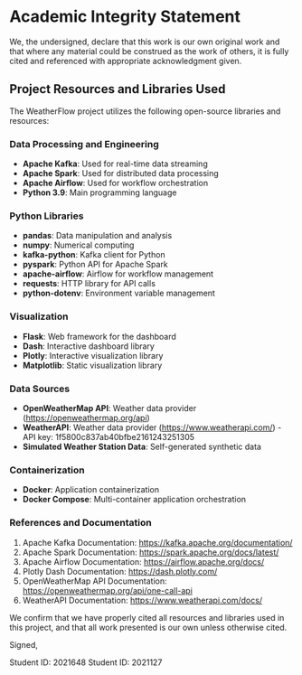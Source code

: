 # Academic Integrity Statement

We, the undersigned, declare that this work is our own original work and that where any material could be construed as the work of others, it is fully cited and referenced with appropriate acknowledgment given.

## Project Resources and Libraries Used

The WeatherFlow project utilizes the following open-source libraries and resources:

### Data Processing and Engineering
- **Apache Kafka**: Used for real-time data streaming
- **Apache Spark**: Used for distributed data processing
- **Apache Airflow**: Used for workflow orchestration
- **Python 3.9**: Main programming language

### Python Libraries
- **pandas**: Data manipulation and analysis
- **numpy**: Numerical computing
- **kafka-python**: Kafka client for Python
- **pyspark**: Python API for Apache Spark
- **apache-airflow**: Airflow for workflow management
- **requests**: HTTP library for API calls
- **python-dotenv**: Environment variable management

### Visualization
- **Flask**: Web framework for the dashboard
- **Dash**: Interactive dashboard library
- **Plotly**: Interactive visualization library
- **Matplotlib**: Static visualization library

### Data Sources
- **OpenWeatherMap API**: Weather data provider (https://openweathermap.org/api)
- **WeatherAPI**: Weather data provider (https://www.weatherapi.com/) - API key: 1f5800c837ab40bfbe2161243251305
- **Simulated Weather Station Data**: Self-generated synthetic data

### Containerization
- **Docker**: Application containerization
- **Docker Compose**: Multi-container application orchestration

### References and Documentation
1. Apache Kafka Documentation: https://kafka.apache.org/documentation/
2. Apache Spark Documentation: https://spark.apache.org/docs/latest/
3. Apache Airflow Documentation: https://airflow.apache.org/docs/
4. Plotly Dash Documentation: https://dash.plotly.com/
5. OpenWeatherMap API Documentation: https://openweathermap.org/api/one-call-api
6. WeatherAPI Documentation: https://www.weatherapi.com/docs/

We confirm that we have properly cited all resources and libraries used in this project, and that all work presented is our own unless otherwise cited.

Signed,

Student ID: 2021648
Student ID: 2021127
